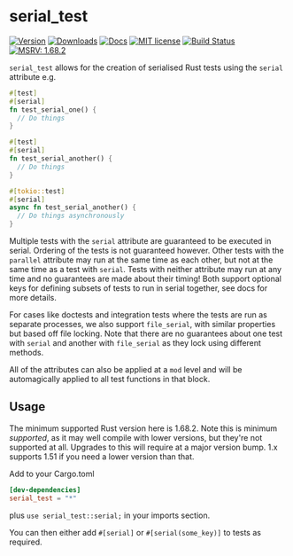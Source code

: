 # serial_test
[![Version](https://img.shields.io/crates/v/serial_test.svg)](https://crates.io/crates/serial_test)
[![Downloads](https://img.shields.io/crates/d/serial_test)](https://crates.io/crates/serial_test)
[![Docs](https://docs.rs/serial_test/badge.svg)](https://docs.rs/serial_test/)
[![MIT license](https://img.shields.io/crates/l/serial_test.svg)](./LICENSE)
[![Build Status](https://github.com/palfrey/serial_test/workflows/Continuous%20integration/badge.svg?branch=main)](https://github.com/palfrey/serial_test/actions)
[![MSRV: 1.68.2](https://flat.badgen.net/badge/MSRV/1.68.2/purple)](https://blog.rust-lang.org/2023/03/28/Rust-1.68.2.html)

`serial_test` allows for the creation of serialised Rust tests using the `serial` attribute
e.g.
```rust
#[test]
#[serial]
fn test_serial_one() {
  // Do things
}

#[test]
#[serial]
fn test_serial_another() {
  // Do things
}

#[tokio::test]
#[serial]
async fn test_serial_another() {
  // Do things asynchronously
}
```
Multiple tests with the `serial` attribute are guaranteed to be executed in serial. Ordering of the tests is not guaranteed however. Other tests with the `parallel` attribute may run at the same time as each other, but not at the same time as a test with `serial`. Tests with neither attribute may run at any time and no guarantees are made about their timing! Both support optional keys for defining subsets of tests to run in serial together, see docs for more details.

For cases like doctests and integration tests where the tests are run as separate processes, we also support `file_serial`, with
similar properties but based off file locking. Note that there are no guarantees about one test with `serial` and another with 
`file_serial` as they lock using different methods.

All of the attributes can also be applied at a `mod` level and will be automagically applied to all test functions in that block.

## Usage
The minimum supported Rust version here is 1.68.2. Note this is minimum _supported_, as it may well compile with lower versions, but they're not supported at all. Upgrades to this will require at a major version bump. 1.x supports 1.51 if you need a lower version than that.

Add to your Cargo.toml
```toml
[dev-dependencies]
serial_test = "*"
```

plus `use serial_test::serial;` in your imports section.

You can then either add `#[serial]` or `#[serial(some_key)]` to tests as required.
